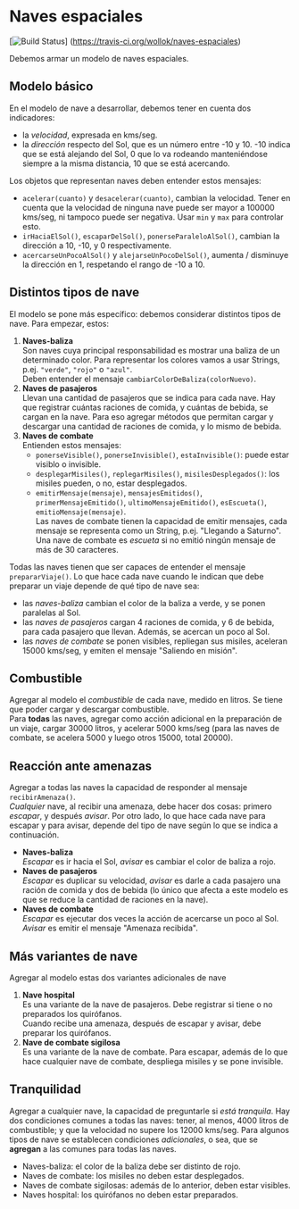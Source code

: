 # Naves espaciales
 
[![Build Status](https://travis-ci.org/wollok/naves-espaciales.svg?branch=master)]
(https://travis-ci.org/wollok/naves-espaciales)


Debemos armar un modelo de naves espaciales.


## Modelo básico
En el modelo de nave a desarrollar, debemos tener en cuenta dos indicadores:
- la _velocidad_, expresada en kms/seg.
- la _dirección_ respecto del Sol, que es un número entre -10 y 10. 
-10 indica que se está alejando del Sol, 0 que lo va rodeando manteniéndose 
siempre a la misma distancia, 10 que se está acercando.

Los objetos que representan naves deben entender estos mensajes:
- `acelerar(cuanto)` y `desacelerar(cuanto)`, cambian la velocidad. 
Tener en cuenta que la velocidad de ninguna nave puede ser mayor a 100000 kms/seg,
 ni tampoco puede ser negativa. Usar `min` y `max` para controlar esto.
- `irHaciaElSol()`, `escaparDelSol()`, `ponerseParaleloAlSol()`, 
cambian la dirección a 10, -10, y 0 respectivamente.
- `acercarseUnPocoAlSol()` y `alejarseUnPocoDelSol()`, 
aumenta / disminuye la dirección en 1, respetando el rango de -10 a 10.

 
## Distintos tipos de nave
El modelo se pone más específico: debemos considerar distintos tipos de nave.
 Para empezar, estos:
1. **Naves-baliza**  
Son naves cuya principal responsabilidad es mostrar una baliza de un determinado color.
 Para representar los colores vamos a usar Strings, p.ej. `"verde"`, `"rojo"`
  o `"azul"`.  
Deben entender el mensaje `cambiarColorDeBaliza(colorNuevo)`.
1. **Naves de pasajeros**  
Llevan una cantidad de pasajeros que se indica para cada nave.
 Hay que registrar cuántas raciones de comida, y cuántas de bebida, 
 se cargan en la nave. Para eso agregar métodos que permitan cargar y
  descargar una cantidad de raciones de comida, y lo mismo de bebida.   
1. **Naves de combate**  
Entienden estos mensajes:
	- `ponerseVisible()`, `ponerseInvisible()`, `estaInvisible()`:
	 puede estar visiblo o invisible.
	- `desplegarMisiles()`, `replegarMisiles()`, `misilesDesplegados()`:
	 los misiles pueden, o no, estar desplegados.
	- `emitirMensaje(mensaje)`, `mensajesEmitidos()`, `primerMensajeEmitido()`, 
	`ultimoMensajeEmitido()`, `esEscueta()`, `emitioMensaje(mensaje)`.  
	 Las naves de combate tienen la capacidad de emitir mensajes,
	  cada mensaje se representa como un String, p.ej. "Llegando a Saturno". 
	  Una nave de combate es _escueta_ si no emitió ningún mensaje de más de 30 
	  caracteres.
	 
Todas las naves tienen que ser capaces de entender el mensaje `prepararViaje()`. 
Lo que hace cada nave cuando le indican que debe preparar un viaje depende de qué 
tipo de nave sea:
- las _naves-baliza_ cambian el color de la baliza a verde, y se ponen paralelas al
 Sol.
- las _naves de pasajeros_ cargan 4 raciones de comida, y 6 de bebida, 
para cada pasajero que llevan. Además, se acercan un poco al Sol.
- las _naves de combate_ se ponen visibles, repliegan sus misiles, 
aceleran 15000 kms/seg, y emiten el mensaje "Saliendo en misión".


## Combustible
Agregar al modelo el _combustible_ de cada nave, medido en litros. 
Se tiene que poder cargar y descargar combustible.  
Para **todas** las naves, agregar como acción adicional en la preparación de un viaje,
 cargar 30000 litros, y acelerar 5000 kms/seg (para las naves de combate, 
 se acelera 5000 y luego otros 15000, total 20000).


## Reacción ante amenazas
Agregar a todas las naves la capacidad de responder al mensaje `recibirAmenaza()`.  
_Cualquier_ nave, al recibir una amenaza, debe hacer dos cosas: primero _escapar_, 
y después _avisar_. 
Por otro lado, lo que hace cada nave para escapar y para avisar, 
depende del tipo de nave según lo que se indica a continuación.
- **Naves-baliza**  
_Escapar_ es ir hacia el Sol, _avisar_ es cambiar el color de baliza a rojo.
- **Naves de pasajeros**  
_Escapar_ es duplicar su velocidad, _avisar_ es darle a cada pasajero 
una ración de comida y dos de bebida (lo único que afecta a este modelo es que 
se reduce la cantidad de raciones en la nave).
- **Naves de combate**  
_Escapar_ es ejecutar dos veces la acción de acercarse un poco al Sol. 
_Avisar_ es emitir el mensaje "Amenaza recibida".


## Más variantes de nave
Agregar al modelo estas dos variantes adicionales de nave
1. **Nave hospital**  
Es una variante de la nave de pasajeros. Debe registrar si tiene o no preparados
 los quirófanos.  
Cuando recibe una amenaza, después de escapar y avisar, debe preparar los quirófanos.
1. **Nave de combate sigilosa**  
Es una variante de la nave de combate. Para escapar, además de lo que hace
 cualquier nave de combate, despliega misiles y se pone invisible.  


## Tranquilidad
Agregar a cualquier nave, la capacidad de preguntarle si _está tranquila_.
Hay dos condiciones comunes a todas las naves: tener, al menos, 4000 litros de 
combustible; y que la velocidad no supere los 12000 kms/seg.
Para algunos tipos de nave se establecen condiciones _adicionales_, 
o sea, que se **agregan** a las comunes para todas las naves.
- Naves-baliza: el color de la baliza debe ser distinto de rojo.
- Naves de combate: los misiles no deben estar desplegados.
- Naves de combate sigilosas: además de lo anterior, deben estar visibles.
- Naves hospital: los quirófanos no deben estar preparados.
